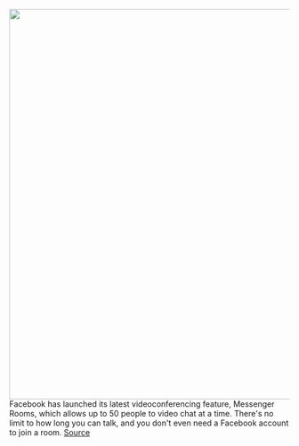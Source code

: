 <img src='https://cdn.vox-cdn.com/thumbor/k3zW4UbIt6JljvuTBt-s-II6t1c=/0x0:6001x3784/1200x800/filters:focal(2521x1412:3481x2372)/cdn.vox-cdn.com/uploads/chorus_image/image/66815954/2._Messenger_Rooms_MAIN_Desktop.0.jpg' width='700px' /><br/>
Facebook has launched its latest videoconferencing feature, Messenger Rooms, which allows up to 50 people to video chat at a time. There's no limit to how long you can talk, and you don't even need a Facebook account to join a room.
<a href='https://www.theverge.com/21259983/facebook-messenger-rooms-how-to-video-chat-conference-call-group'> Source <a/>